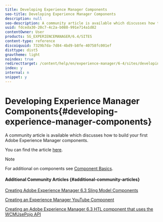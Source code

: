 ```yaml
---
title: Developing Experience Manager Components
seo-title: Developing Experience Manager Components
description: null
seo-description: A community article is available which discusses how to build your first Adobe Experience Manager components.
uuid: fdceda30-20c7-4c2a-b088-991e714a1d82
contentOwner: User
products: SG_EXPERIENCEMANAGER/6.4/SITES
content-type: reference
discoiquuid: 7329b7da-7d84-4bd9-b8fe-40758fc001ef
disttype: dist5
gnavtheme: light
noindex: true
redirecttarget: /content/help/en/experience-manager/6-4/sites/developing/using/components-basics
index: y
internal: n
snippet: y
---
```


# Developing Experience Manager Components{#developing-experience-manager-components}

A community article is available which discusses how to build your first Adobe Experience Manager components.

You can find the article [here](/content/help/en/experience-manager/using/aem63_components).

>[!NOTE]
>
>For additional on components see [Component Basics](../../developing/using/components-basics.md).

#### Additional Community Articles {#additional-community-articles}

[Creating Adobe Experience Manager 6.3 Sling Model Components](/content/help/en/experience-manager/using/aem63_slingmodel)

[Creating an Experience Manager YouTube Component](/content/help/en/experience-manager/using/aem63_htl_youtube)

[Creating an Adobe Experience Manager 6.3 HTL component that uses the WCMUsePojo API](/content/help/en/experience-manager/using/aem63_htl)
